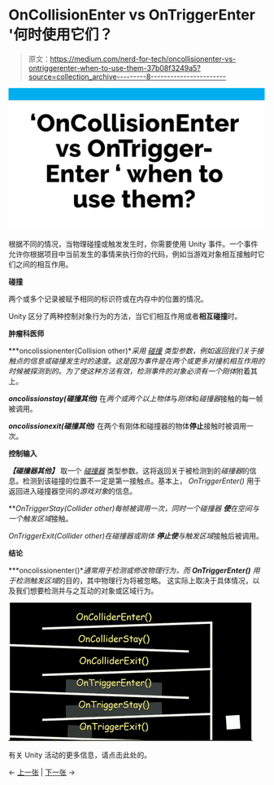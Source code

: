 # OnCollisionEnter vs OnTriggerEnter '何时使用它们？

> 原文：<https://medium.com/nerd-for-tech/oncollisionenter-vs-ontriggerenter-when-to-use-them-37b08f3249a5?source=collection_archive---------8----------------------->

![](img/4994171c4f7f07be638ea82e713fa392.png)

根据不同的情况，当物理碰撞或触发发生时，你需要使用 Unity 事件。一个事件允许你根据项目中当前发生的事情来执行你的代码，例如当游戏对象相互接触时它们之间的相互作用。

**碰撞**

两个或多个记录被赋予相同的标识符或在内存中的位置的情况。

Unity 区分了两种控制对象行为的方法，当它们相互作用或者**相互碰撞**时。

**肿瘤科医师**

***oncolissionenter(Collision other)***采用 [*碰撞*](https://docs.unity3d.com/ScriptReference/Collision.html) 类型参数，例如返回我们关于接触点的信息或碰撞发生时的速度。这是因为事件是在两个或更多对撞机相互作用的时候被探测到的。为了使这种方法有效，检测事件的对象必须有一个*刚体*附着其上。

***oncolissionstay(碰撞其他)*** 在*两个或两个以上物体*与*刚体*和*碰撞器*接触的每一帧被调用。

***oncolissionexit(碰撞其他)*** 在两个有刚体和碰撞器的物体**停止**接触时被调用一次。

**控制输入**

***【碰撞器其他】*** 取一个 [*碰撞器*](https://docs.unity3d.com/ScriptReference/Collider.html) 类型参数。这将返回关于被检测到的*碰撞器*的信息。检测到该碰撞的位置不一定是第一接触点。基本上， *OnTriggerEnter()* 用于返回进入碰撞器空间的*游戏对象*的信息。

***OnTriggerStay(Collider other)***每帧被调用一次，同时一个*碰撞器* **使**在空间与一个*触发区域*接触。

***OnTriggerExit(Collider other)***在*碰撞器*或*刚体* **停止使**与*触发区域*接触后被调用。

**结论**

***oncolissionenter()***通常用于检测或修改物理行为，而 ***OnTriggerEnter()*** 用于检测*触发区域*的目的，其中物理行为将被忽略。
这实际上取决于具体情况，以及我们想要检测并与之互动的对象或区域行为。

![](img/afe25dc57a5c64f66e798796f92304aa.png)

有关 Unity 活动的更多信息，请点击此处的。

← [上一张](/nerd-for-tech/introduction-to-physics-in-unity-8b3f9f467167) | [下一张](/nerd-for-tech/script-communication-in-unity-using-getcomponent-45fba58f322a) →